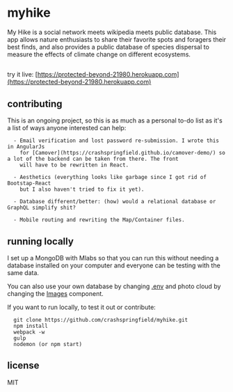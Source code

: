 # myhike
My Hike is a social network meets wikipedia meets public database.
This app allows nature enthusiasts to share their favorite spots and foragers
their best finds, and also provides a public database of species dispersal
to measure the effects of climate change on different ecosystems.

##
try it live: [https://protected-beyond-21980.herokuapp.com](https://protected-beyond-21980.herokuapp.com)


## contributing
This is an ongoing project, so this is as much as a personal to-do list as it's a
list of ways anyone interested can help:

      - Email verification and lost password re-submission. I wrote this in AngularJs
        for [Camover](https://crashspringfield.github.io/camover-demo/) so a lot of the backend can be taken from there. The front
        will have to be rewritten in React.

      - Aesthetics (everything looks like garbage since I got rid of Bootstap-React
        but I also haven't tried to fix it yet).

      - Database different/better: (how) would a relational database or GraphQL simplify shit?

      - Mobile routing and rewriting the Map/Container files.

## running locally

  I set up a MongoDB with Mlabs so that you can run this without needing a database
  installed on your computer and everyone can be testing with the same data.

  You can also use your own database by changing [.env](https://github.com/crashspringfield/myhike/blob/master/.env) and photo cloud by changing
  the [Images](https://github.com/crashspringfield/myhike/blob/master/src/components/presentation/Images.js) component.

  If you want to run locally, to test it out or contribute:

      git clone https://github.com/crashspringfield/myhike.git
      npm install
      webpack -w
      gulp
      nodemon (or npm start)

## license
MIT
